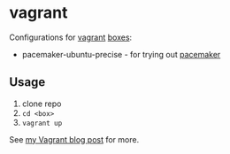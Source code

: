 vagrant
=======

Configurations for [vagrant](https://docs.vagrantup.com/v2/) [boxes](https://atlas.hashicorp.com/boxes/search):

* pacemaker-ubuntu-precise - for trying out [pacemaker](http://clusterlabs.org/quickstart-ubuntu.html)

Usage
-----

1. clone repo
2. `cd <box>`
3. `vagrant up`

See [my Vagrant blog post](https://github.com/jreisinger/blog/blob/master/posts/vagrant.md) for more.
